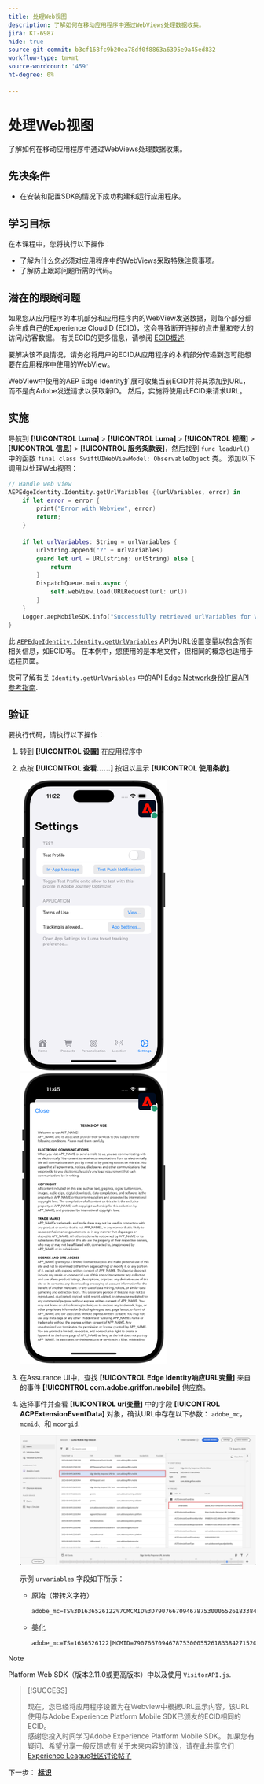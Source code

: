 ```yaml
---
title: 处理Web视图
description: 了解如何在移动应用程序中通过WebViews处理数据收集。
jira: KT-6987
hide: true
source-git-commit: b3cf168fc9b20ea78df0f8863a6395e9a45ed832
workflow-type: tm+mt
source-wordcount: '459'
ht-degree: 0%

---
```



# 处理Web视图

了解如何在移动应用程序中通过WebViews处理数据收集。

## 先决条件

* 在安装和配置SDK的情况下成功构建和运行应用程序。

## 学习目标

在本课程中，您将执行以下操作：

* 了解为什么您必须对应用程序中的WebViews采取特殊注意事项。
* 了解防止跟踪问题所需的代码。

## 潜在的跟踪问题

如果您从应用程序的本机部分和应用程序内的WebView发送数据，则每个部分都会生成自己的Experience CloudID (ECID)，这会导致断开连接的点击量和夸大的访问/访客数据。 有关ECID的更多信息，请参阅 [ECID概述](https://experienceleague.adobe.com/docs/experience-platform/identity/ecid.html?lang=en).

要解决该不良情况，请务必将用户的ECID从应用程序的本机部分传递到您可能想要在应用程序中使用的WebView。

WebView中使用的AEP Edge Identity扩展可收集当前ECID并将其添加到URL，而不是向Adobe发送请求以获取新ID。 然后，实施将使用此ECID来请求URL。

## 实施

导航到 **[!UICONTROL Luma]** > **[!UICONTROL Luma]** > **[!UICONTROL 视图]** > **[!UICONTROL 信息]** > **[!UICONTROL 服务条款表]**，然后找到 `func loadUrl()` 中的函数 `final class SwiftUIWebViewModel: ObservableObject` 类。 添加以下调用以处理Web视图：

```swift
// Handle web view
AEPEdgeIdentity.Identity.getUrlVariables {(urlVariables, error) in
    if let error = error {
        print("Error with Webview", error)
        return;
    }
    
    if let urlVariables: String = urlVariables {
        urlString.append("?" + urlVariables)
        guard let url = URL(string: urlString) else {
            return
        }
        DispatchQueue.main.async {
            self.webView.load(URLRequest(url: url))
        }
    }
    Logger.aepMobileSDK.info("Successfully retrieved urlVariables for WebView, final URL: \(urlString)")
}
```

此 [`AEPEdgeIdentity.Identity.getUrlVariables`](https://developer.adobe.com/client-sdks/documentation/identity-for-edge-network/api-reference/#geturlvariables) API为URL设置变量以包含所有相关信息，如ECID等。 在本例中，您使用的是本地文件，但相同的概念也适用于远程页面。

您可了解有关 `Identity.getUrlVariables` 中的API [Edge Network身份扩展API参考指南](https://developer.adobe.com/client-sdks/documentation/identity-for-edge-network/api-reference/#geturlvariables).

## 验证

要执行代码，请执行以下操作：

1. 转到 **[!UICONTROL 设置]** 在应用程序中
1. 点按 **[!UICONTROL 查看……]** 按钮以显示 **[!UICONTROL 使用条款]**.

   <img src="./assets/tou1.png" width="300" /> <img src="./assets/tou2.png" width="300" />

1. 在Assurance UI中，查找 **[!UICONTROL Edge Identity响应URL变量]** 来自的事件 **[!UICONTROL com.adobe.griffon.mobile]** 供应商。
1. 选择事件并查看 **[!UICONTROL url变量]** 中的字段 **[!UICONTROL ACPExtensionEventData]** 对象，确认URL中存在以下参数： `adobe_mc`， `mcmid`、和 `mcorgid`.

   ![webview验证](assets/webview-validation.png)

   示例 `urvariables` 字段如下所示：

   * 原始（带转义字符）

     ```html
     adobe_mc=TS%3D1636526122%7CMCMID%3D79076670946787530005526183384271520749%7CMCORGID%3D7ABB3E6A5A7491460A495D61%40AdobeOrg
     ```

   * 美化

     ```html
     adobe_mc=TS=1636526122|MCMID=79076670946787530005526183384271520749|MCORGID=7ABB3E6A5A7491460A495D61@AdobeOrg
     ```

>[!NOTE]
>
>Platform Web SDK（版本2.11.0或更高版本）中以及使用 `VisitorAPI.js`.


>[!SUCCESS]
>
>现在，您已经将应用程序设置为在Webview中根据URL显示内容，该URL使用与Adobe Experience Platform Mobile SDK已颁发的ECID相同的ECID。<br/>感谢您投入时间学习Adobe Experience Platform Mobile SDK。 如果您有疑问、希望分享一般反馈或有关于未来内容的建议，请在此共享它们 [Experience League社区讨论帖子](https://experienceleaguecommunities.adobe.com/t5/adobe-experience-platform-launch/tutorial-discussion-implement-adobe-experience-cloud-in-mobile/td-p/443796)

下一步： **[标识](identity.md)**
